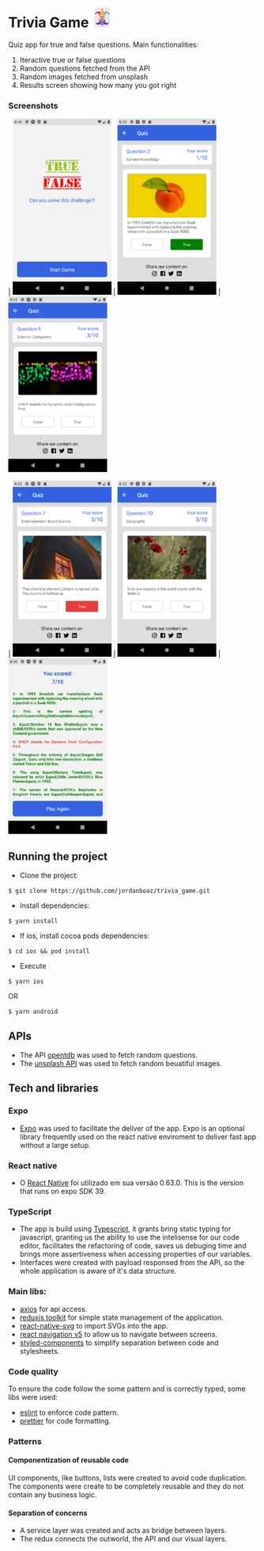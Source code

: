 # Trivia Game <img src="/src/assets/joker.png" width="40">

Quiz app for true and false questions. Main functionalities: 

1. Iteractive true or false questions
2. Random questions fetched from the API
3. Random images fetched from unsplash
4. Results screen showing how many you got right

### Screenshots

| <img src="/screenshots/home.png" width="200">
| <img src="/screenshots/correct.png" width="200">
| <img src="/screenshots/question.png" width="200">

| <img src="/screenshots/incorrect.png" width="200">
| <img src="/screenshots/question2.png" width="200">
| <img src="/screenshots/result.png" width="200">


## Running the project

- Clone the project:
```
$ git clone https://github.com/jordanboaz/trivia_game.git
```

- Install dependencies:
```
$ yarn install
```

- If ios, install cocoa pods dependencies:
```
$ cd ios && pod install
```

- Execute
```
$ yarn ios
```
OR
```
$ yarn android
```

## APIs

- The API [opentdb](https://opentdb.com/api.php?amount=10&difficulty=hard&type=boolean) was used to fetch random questions.
- The [unsplash API](https://unsplash.com/developers) was used to fetch random beuatiful images.

## Tech and libraries

### Expo

- [Expo](https://expo.io/) was used to facilitate the deliver of the app. Expo is an optional library frequently used on the react native enviroment to deliver fast app without a large setup.

### React native

- O [React Native](https://reactnative.dev/) foi utilizado em sua versão 0.63.0. This is the version that runs on expo SDK 39.

### TypeScript

- The app is build using [Typescript](https://www.typescriptlang.org/), it grants bring static typing for javascript, granting us the ability to use the intelisense for our code editor, facilitates the refactoring of code, saves us debuging time and brings more assertiveness when accessing properties of our variables.
- Interfaces were created with payload responsed from the API, so the whole application is aware of it's data structure.

### Main libs:

- [axios](https://github.com/axios/axios) for api access.
- [reduxjs toolkit](https://redux-toolkit.js.org/) for simple state management of the application.
- [react-native-svg](https://github.com/react-native-svg/react-native-svg) to import SVGs into the app.
- [react navigation v5](https://reactnavigation.org/) to allow us to navigate between screens.
- [styled-components](https://styled-components.com/) to simplify separation between code and stylesheets.

### Code quality

To ensure the code follow the some pattern and is correctly typed, some libs were used:

- [eslint](https://eslint.org/) to enforce code pattern.
- [prettier](https://prettier.io/) for code formatting.

### Patterns

#### Componentization of reusable code

UI components, like buttons, lists were created to avoid code duplication. The components were create to be completely reusable and they do not contain any business logic.

#### Separation of concerns

- A service layer was created and acts as bridge between layers.
- The redux connects the outworld, the API and our visual layers.


